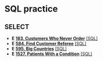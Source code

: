 # SQL practice

## SELECT
* **E** [**183. Customers Who Never Order**](https://leetcode.com/problems/customers-who-never-order/) [[SQL]](https://github.com/Henry00000/Leetcode_practice/blob/main/Database%20Solution/0183.sql)
* **E** [**584. Find Customer Referee**](https://leetcode.com/problems/find-customer-referee/) [[SQL]](https://github.com/Henry00000/Leetcode_practice/blob/main/Database%20Solution/0584.sql)
* **E** [**595. Big Countries**](https://leetcode.com/problems/big-countries/) [[SQL]](https://github.com/Henry00000/Leetcode_practice/blob/main/Database%20Solution/0595.sql)
* **E** [**1527. Patients With a Condition**](https://leetcode.com/problems/patients-with-a-condition/) [[SQL]](https://github.com/Henry00000/Leetcode_practice/blob/main/Database%20Solution/1527.sql)